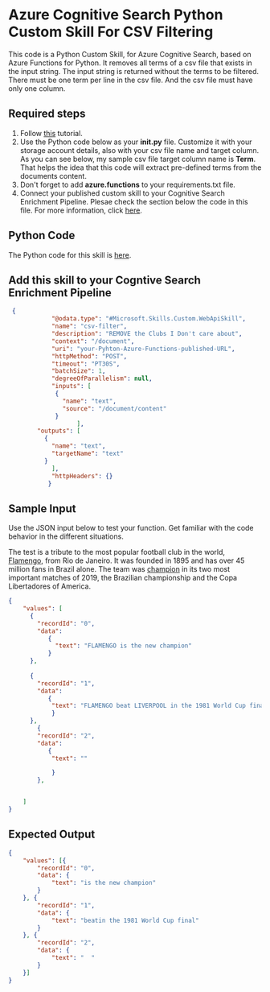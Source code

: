 # Azure Cognitive Search Python Custom Skill For CSV Filtering

This code is a Python Custom Skill, for Azure Cognitive Search, based on Azure Functions for Python. It removes all terms of a csv file that exists in the input string. The input string is returned without the terms to be filtered. There must be one term per line in the csv file. And the csv file must have only one column.

## Required steps

1. Follow [this](https://docs.microsoft.com/en-us/azure/azure-functions/functions-create-first-function-python) tutorial.
1. Use the Python code below as your **__init__.py** file. Customize it with your storage account details, also with your csv file name and target column. As you can see below, my sample csv file target column name is **Term**. That helps the idea that this code will extract pre-defined terms from the documents content.
1. Don't forget to add **azure.functions** to your requirements.txt file.
1. Connect your published custom skill to your Cognitive Search Enrichment Pipeline. Plesae check the section below the code in this file. For more information, click [here](https://docs.microsoft.com/en-us/azure/search/cognitive-search-create-custom-skill-example#connect-to-your-pipeline).

## Python Code

The Python code for this skill is [here](./__init__.py). 

## Add this skill to your Cogntive Search Enrichment Pipeline

```json
 {
            "@odata.type": "#Microsoft.Skills.Custom.WebApiSkill",
            "name": "csv-filter",
            "description": "REMOVE the Clubs I Don't care about",
            "context": "/document",
            "uri": "your-Pyhton-Azure-Functions-published-URL",
            "httpMethod": "POST",
            "timeout": "PT30S",
            "batchSize": 1,
            "degreeOfParallelism": null,
            "inputs": [
             {
               "name": "text",
               "source": "/document/content"
             }
                   ],
        "outputs": [
          {
            "name": "text",
            "targetName": "text"
          }
            ],
            "httpHeaders": {}
           }
```

## Sample Input

Use the JSON input below to test your function. Get familiar with the code behavior in the different situations. 

The test is a tribute to the most popular football club in the world, [Flamengo](https://en.wikipedia.org/wiki/Clube_de_Regatas_do_Flamengo), from Rio de Janeiro. It was founded in 1895 and has over 45 million fans in Brazil alone. The team was [champion](https://www.youtube.com/watch?time_continue=11&v=371FOyquzno) in its two most important matches of 2019, the Brazilian championship and the Copa Libertadores of America.

```json
{
    "values": [
      {
        "recordId": "0",
        "data":
           {
             "text": "FLAMENGO is the new champion"
           }
      },
        
      {
        "recordId": "1",
        "data":
           {
            "text": "FLAMENGO beat LIVERPOOL in the 1981 World Cup final."
            }
      },
        {
        "recordId": "2",
        "data":
           {
            "text": ""

            }
        },


    ]
}
```

## Expected Output

```json
{
    "values": [{
        "recordId": "0",
        "data": {
            "text": "is the new champion"
        }
    }, {
        "recordId": "1",
        "data": {
            "text": "beatin the 1981 World Cup final"
        }
    }, {
        "recordId": "2",
        "data": {
            "text": "  "
        }
    }]
}
```


